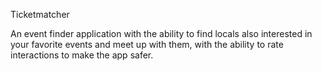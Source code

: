 Ticketmatcher

An event finder application with the ability to find locals also interested in your favorite events and meet up with them, with the ability to rate interactions to make the app safer. 
